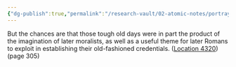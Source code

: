 ```yaml
---
{"dg-publish":true,"permalink":"/research-vault/02-atomic-notes/portrayals-of-the-past-as-tough-are-often-mere-moralizing-or-exploitation-for-political-credit/"}
---
```


But the chances are that those tough old days were in part the product of the imagination of later moralists, as well as a useful theme for later Romans to exploit in establishing their old-fashioned credentials. ([Location 4320](https://readwise.io/to_kindle?action=open&asin=B0108U7IHO&location=4320)) (page 305)